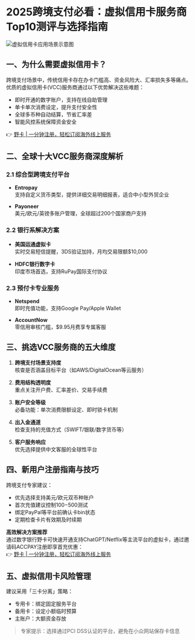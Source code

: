 # 2025跨境支付必看：虚拟信用卡服务商Top10测评与选择指南

![虚拟信用卡应用场景示意图](https://via.placeholder.com/800x400)

## 一、为什么需要虚拟信用卡？

跨境支付场景中，传统信用卡存在办卡门槛高、资金风险大、汇率损失多等痛点。优质的虚拟信用卡(VCC)服务商通过以下优势解决这些难题：

* 即时开通的数字账户，支持在线自助管理
* 单卡单次消费设定，提升支付安全性
* 全球多币种自动结算，节省汇率差
* 智能风控系统保障资金安全

👉 [野卡 | 一分钟注册，轻松订阅海外线上服务](https://bbtdd.com/yeka)

## 二、全球十大VCC服务商深度解析

### 2.1 综合型跨境支付平台
- **Entropay**  
支持自定义货币类型，提供详细交易明细报表，适合中小型外贸企业

- **Payoneer**  
美元/欧元/英镑多账户管理，全球超过200个国家商户支持

### 2.2 银行系解决方案
- **美国运通虚拟卡**  
实时交易短信提醒，3DS验证加持，月均交易限额$10,000

- **HDFC银行数字卡**  
印度市场首选，支持RuPay国际支付协议

### 2.3 预付卡专业服务
- **Netspend**  
即时充值功能，支持Google Pay/Apple Wallet

- **AccountNow**  
零信用审核门槛，$9.95月费享专属客服

## 三、挑选VCC服务商的五大维度

1. **跨境支付场景支持度**  
核查是否涵盖目标平台（如AWS/DigitalOcean等云服务）

2. **费用结构透明度**  
重点关注开户费、汇率差价、交易手续费

3. **账户安全等级**  
必备功能：单次消费限额设定、即时锁卡机制

4. **出入金通道**  
检查支持的充值方式（SWIFT/银联/数字货币等）

5. **客户服务响应**  
优先选择提供中文客服的全球性平台

## 四、新用户注册指南与技巧

跨境支付专家建议：
- 优先选择支持美元/欧元双币种账户
- 首次充值建议控制$100-$500测试
- 绑定PayPal等平台前确认卡bin状态
- 定期检查卡片有效期及时续期

**高效解决方案推荐**  
通过数字银行野卡可快速开通支持ChatGPT/Netflix等主流平台的虚拟卡，通过邀请码ACCPAY注册即享首充优惠：  
👉 [野卡 | 一分钟注册，轻松订阅海外线上服务](https://bbtdd.com/yeka)

## 五、虚拟信用卡风险管理

建议采用「三卡分离」策略：
- 专用卡：绑定固定服务平台
- 备用卡：设定小额临时预算
- 主账户：大额资金存放

> 专家提示：选择通过PCI DSS认证的平台，避免在小众网站保存卡信息